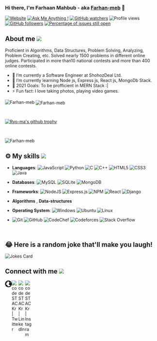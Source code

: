### Hi there, I'm Farhaan Mahbub - aka [Farhan-meb][website1] 👋


[![Website](https://img.shields.io/website?label=Portfolio&style=for-the-badge&url=https%3A%2F%2Fcodestackr.com)](https://farhanmeb.wixsite.com/farhan-meb) [![Ask Me Anything !](https://img.shields.io/badge/Ask%20me-anything-1abc9c.svg)](https://facebook.com/farhan.meb) [![GitHub watchers](https://img.shields.io/github/watchers/Naereen/StrapDown.js.svg?style=social&label=Watch&maxAge=2592000)](https://GitHub.com/Farhan-meb/StrapDown.js/watchers/) ![Profile views](https://gpvc.arturio.dev/Farhan-meb) [![GitHub followers](https://img.shields.io/github/followers/Naereen.svg?style=social&label=Follow&maxAge=2592000)](https://github.com/Farhan-meb?tab=followers) [![Percentage of issues still open](http://isitmaintained.com/badge/open/Naereen/badges.svg)](http://isitmaintained.com/project/Farhan-meb/badges "Percentage of issues still open") 


## About me <img src="https://media.giphy.com/media/iY8CRBdQXODJSCERIr/giphy.gif" width="30px">&nbsp;
Proficient in Algorithms, Data Structures, Problem Solving, Analyzing, Problem Creating, etc. Solved nearly 1500 problems in different online judges. Participated in more than10 national contests and more than 400 online contests.</p>

- 🔭 I’m currently a Software Engineer at ShohozDeal Ltd.
- 🌱 I’m currently learning Node js, Express js, React js, MongoDb Stack.
- 🥅 2021 Goals: To be profficient in MERN Stack :|
- ⚡ Fun fact: I love taking photos, playing video games.


<p><img align="left" src="https://github-readme-stats.vercel.app/api/top-langs?username=Farhan-meb&show_icons=true&locale=en&layout=compact" alt="Farhan-meb" /></p> <p>&nbsp;<img align="center" src="https://github-readme-stats.vercel.app/api?username=Farhan-meb&show_icons=true&locale=en" alt="Farhan-meb" /></p>

<br>

[![Ryo-ma's github trophy](https://github-profile-trophy.vercel.app/?username=Farhan-meb&row=1)](https://github.com/ryo-ma/github-profile-trophy) 

<br>

<p><img align="center" src="https://github-readme-streak-stats.herokuapp.com/?user=Farhan-meb&" alt="Farhan-meb" /></p>

## :gear: My skills <img src="https://media.giphy.com/media/iY8CRBdQXODJSCERIr/giphy.gif" width="30px">&nbsp;

- **Languages**: 	![JavaScript](https://img.shields.io/badge/javascript-%23323330.svg?style=for-the-badge&logo=javascript&logoColor=%23F7DF1E) ![Python](https://img.shields.io/badge/python-3670A0?style=for-the-badge&logo=python&logoColor=ffdd54) ![C](https://img.shields.io/badge/c-%2300599C.svg?style=for-the-badge&logo=c&logoColor=white) ![C++](https://img.shields.io/badge/c++-%2300599C.svg?style=for-the-badge&logo=c%2B%2B&logoColor=white) ![HTML5](https://img.shields.io/badge/html5-%23E34F26.svg?style=for-the-badge&logo=html5&logoColor=white) ![CSS3](https://img.shields.io/badge/css3-%231572B6.svg?style=for-the-badge&logo=css3&logoColor=white) ![Java](https://img.shields.io/badge/java-%23ED8B00.svg?style=for-the-badge&logo=java&logoColor=white)

- **Databases**: ![MySQL](https://img.shields.io/badge/mysql-%2300f.svg?style=for-the-badge&logo=mysql&logoColor=white) ![SQLite](https://img.shields.io/badge/sqlite-%2307405e.svg?style=for-the-badge&logo=sqlite&logoColor=white) ![MongoDB](https://img.shields.io/badge/MongoDB-%234ea94b.svg?style=for-the-badge&logo=mongodb&logoColor=white)

- **Frameworks**: ![NodeJS](https://img.shields.io/badge/node.js-6DA55F?style=for-the-badge&logo=node.js&logoColor=white) ![Express.js](https://img.shields.io/badge/express.js-%23404d59.svg?style=for-the-badge&logo=express&logoColor=%2361DAFB) ![NPM](https://img.shields.io/badge/NPM-%23000000.svg?style=for-the-badge&logo=npm&logoColor=white) ![React](https://img.shields.io/badge/react-%2320232a.svg?style=for-the-badge&logo=react&logoColor=%2361DAFB) ![Django](https://img.shields.io/badge/django-%23092E20.svg?style=for-the-badge&logo=django&logoColor=white) 

- **Algorithms** , **Data-structures**

- **Operating System**: ![Windows](https://img.shields.io/badge/Windows-0078D6?style=for-the-badge&logo=windows&logoColor=white) ![Ubuntu](https://img.shields.io/badge/Ubuntu-E95420?style=for-the-badge&logo=ubuntu&logoColor=white) ![Linux](https://img.shields.io/badge/Linux-FCC624?style=for-the-badge&logo=linux&logoColor=black)


- ![Git](https://img.shields.io/badge/git-%23F05033.svg?style=for-the-badge&logo=git&logoColor=white) ![GitHub](https://img.shields.io/badge/github-%23121011.svg?style=for-the-badge&logo=github&logoColor=white) ![CodeChef](https://img.shields.io/badge/CodeChef-%23964B00.svg?style=for-the-badge&logo=CodeChef&logoColor=white) ![Codeforces](https://img.shields.io/badge/Codeforces-445f9d?style=for-the-badge&logo=Codeforces&logoColor=white) ![Stack Overflow](https://img.shields.io/badge/-Stackoverflow-FE7A16?style=for-the-badge&logo=stack-overflow&logoColor=white)
</br>

## 😂 Here is a random joke that'll make you laugh!
![Jokes Card](https://readme-jokes.vercel.app/api)

## Connect with me <img src="https://media.giphy.com/media/iY8CRBdQXODJSCERIr/giphy.gif" width="30px">&nbsp;

[<img align="left" alt="codeSTACKr.com" width="22px" src="https://raw.githubusercontent.com/iconic/open-iconic/master/svg/globe.svg" />][website]
[<img align="left" alt="codeSTACKr | Twitter" width="22px" src="https://cdn.jsdelivr.net/npm/simple-icons@v3/icons/twitter.svg" />][twitter]
[<img align="left" alt="codeSTACKr | LinkedIn" width="22px" src="https://cdn.jsdelivr.net/npm/simple-icons@v3/icons/linkedin.svg" />][linkedin]
[<img align="left" alt="codeSTACKr | Instagram" width="22px" src="https://cdn.jsdelivr.net/npm/simple-icons@v3/icons/instagram.svg" />][instagram]

<br />


[website]: https://farhan-meb.github.io/portfolio/
[website1]: https://github.com/Farhan-meb
[twitter]: https://twitter.com/iamFarhanMahbub
[youtube]: https://youtube.com/codeSTACKr
[instagram]: https://www.instagram.com/_.mrittu._/?hl=en
[linkedin]: https://www.linkedin.com/in/farhan-mahbub-2ab3917b/
[webdevplaylist]: https://www.youtube.com/playlist?list=PLkwxH9e_vrAJ0WbEsFA9W3I1W-g_BTsbt
[jsplaylist]: https://www.youtube.com/playlist?list=PLkwxH9e_vrALRJKu7wfXby3MKeflhTu6B
[cssplaylist]: https://www.youtube.com/playlist?list=PLkwxH9e_vrALSdvZuEh6gqQdmDoDIoqz4
[reactplaylist]: https://www.youtube.com/playlist?list=PLkwxH9e_vrAK4TdffpxKY3QGyHCpxFcQ0
